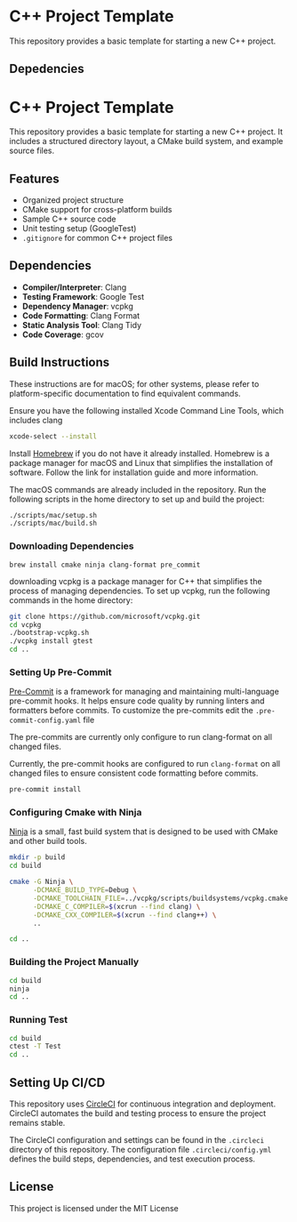 # C++ Project Template 

This repository provides a basic template for starting a new C++ project. 

## Depedencies 

# C++ Project Template

This repository provides a basic template for starting a new C++ project. It includes a structured directory layout, a CMake build system, and example source files.

## Features

- Organized project structure
- CMake support for cross-platform builds
- Sample C++ source code
- Unit testing setup (GoogleTest)
- `.gitignore` for common C++ project files

## Dependencies

- **Compiler/Interpreter**: Clang
- **Testing Framework**: Google Test
- **Dependency Manager**: vcpkg
- **Code Formatting**: Clang Format
- **Static Analysis Tool**: Clang Tidy
- **Code Coverage**: gcov

## Build Instructions 

These instructions are for macOS; for other systems, please refer to platform-specific documentation to find equivalent commands. 

Ensure you have the following installed Xcode Command Line Tools, which includes clang
```sh
xcode-select --install
```

Install [Homebrew](https://docs.brew.sh/Installation) if you do not have it already installed. Homebrew is a package manager for macOS and Linux that simplifies the installation of software. Follow the link for installation guide and more information. 

The macOS commands are already included in the repository. Run the following scripts in the home directory to set up and build the project:

```sh
./scripts/mac/setup.sh
./scripts/mac/build.sh
```


### Downloading Dependencies

```
brew install cmake ninja clang-format pre_commit
```

downloading vcpkg is a package manager for C++ that simplifies the process of managing dependencies. To set up vcpkg, run the following commands in the home directory:


```sh
git clone https://github.com/microsoft/vcpkg.git
cd vcpkg 
./bootstrap-vcpkg.sh
./vcpkg install gtest
cd ..
```

### Setting Up Pre-Commit 

[Pre-Commit](https://pre-commit.com/) is a framework for managing and maintaining multi-language pre-commit hooks. It helps ensure code quality by running linters and formatters before commits. To customize the pre-commits edit the `.pre-commit-config.yaml` file

The pre-commits are currently only configure to run clang-format on all changed files. 

Currently, the pre-commit hooks are configured to run `clang-format` on all changed files to ensure consistent code formatting before commits.

```sh
pre-commit install
```



### Configuring Cmake with Ninja 
[Ninja](https://ninja-build.org/) is a small, fast build system that is designed to be used with CMake and other build tools.

```sh
mkdir -p build
cd build

cmake -G Ninja \
      -DCMAKE_BUILD_TYPE=Debug \
      -DCMAKE_TOOLCHAIN_FILE=../vcpkg/scripts/buildsystems/vcpkg.cmake \
      -DCMAKE_C_COMPILER=$(xcrun --find clang) \
      -DCMAKE_CXX_COMPILER=$(xcrun --find clang++) \
      .. 

cd ..
```

### Building the Project Manually


```sh
cd build
ninja
cd ..
```

### Running Test 
```sh
cd build 
ctest -T Test
cd .. 
```


## Setting Up CI/CD

This repository uses [CircleCI](https://circleci.com/) for continuous integration and deployment. CircleCI automates the build and testing process to ensure the project remains stable.

The CircleCI configuration and settings can be found in the `.circleci` directory of this repository. The configuration file `.circleci/config.yml` defines the build steps, dependencies, and test execution process.


## License

This project is licensed under the MIT License 


  


